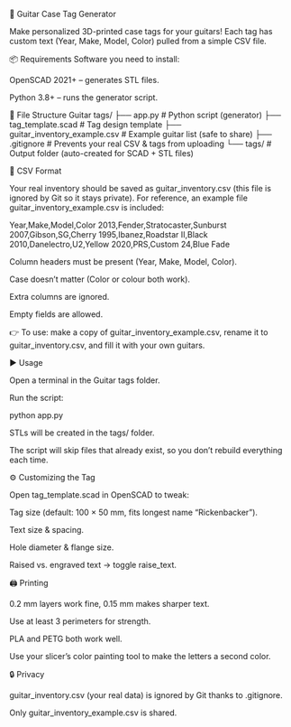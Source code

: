 🎸 Guitar Case Tag Generator

Make personalized 3D-printed case tags for your guitars!
Each tag has custom text (Year, Make, Model, Color) pulled from a simple CSV file.

📦 Requirements
Software you need to install:

OpenSCAD 2021+
 – generates STL files.

Python 3.8+
 – runs the generator script.

📂 File Structure
Guitar tags/
├── app.py                       # Python script (generator)
├── tag_template.scad            # Tag design template
├── guitar_inventory_example.csv # Example guitar list (safe to share)
├── .gitignore                   # Prevents your real CSV & tags from uploading
└── tags/                        # Output folder (auto-created for SCAD + STL files)

📝 CSV Format

Your real inventory should be saved as guitar_inventory.csv (this file is ignored by Git so it stays private).
For reference, an example file guitar_inventory_example.csv is included:

Year,Make,Model,Color
2013,Fender,Stratocaster,Sunburst
2007,Gibson,SG,Cherry
1995,Ibanez,Roadstar II,Black
2010,Danelectro,U2,Yellow
2020,PRS,Custom 24,Blue Fade


Column headers must be present (Year, Make, Model, Color).

Case doesn’t matter (Color or colour both work).

Extra columns are ignored.

Empty fields are allowed.

👉 To use: make a copy of guitar_inventory_example.csv, rename it to guitar_inventory.csv, and fill it with your own guitars.

▶️ Usage

Open a terminal in the Guitar tags folder.

Run the script:

python app.py


STLs will be created in the tags/ folder.

The script will skip files that already exist, so you don’t rebuild everything each time.

⚙️ Customizing the Tag

Open tag_template.scad in OpenSCAD to tweak:

Tag size (default: 100 × 50 mm, fits longest name “Rickenbacker”).

Text size & spacing.

Hole diameter & flange size.

Raised vs. engraved text → toggle raise_text.

🖨️ Printing

0.2 mm layers work fine, 0.15 mm makes sharper text.

Use at least 3 perimeters for strength.

PLA and PETG both work well.

Use your slicer’s color painting tool to make the letters a second color.

🔒 Privacy

guitar_inventory.csv (your real data) is ignored by Git thanks to .gitignore.

Only guitar_inventory_example.csv is shared.